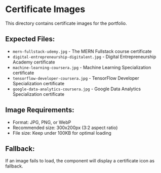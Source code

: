 # Certificate Images

This directory contains certificate images for the portfolio.

## Expected Files:
- `mern-fullstack-udemy.jpg` - The MERN Fullstack course certificate
- `digital-entrepreneurship-digitalent.jpg` - Digital Entrepreneurship Academy certificate  
- `machine-learning-coursera.jpg` - Machine Learning Specialization certificate
- `tensorflow-developer-coursera.jpg` - TensorFlow Developer Specialization certificate
- `google-data-analytics-coursera.jpg` - Google Data Analytics Specialization certificate

## Image Requirements:
- Format: JPG, PNG, or WebP
- Recommended size: 300x200px (3:2 aspect ratio)
- File size: Keep under 100KB for optimal loading

## Fallback:
If an image fails to load, the component will display a certificate icon as fallback.
